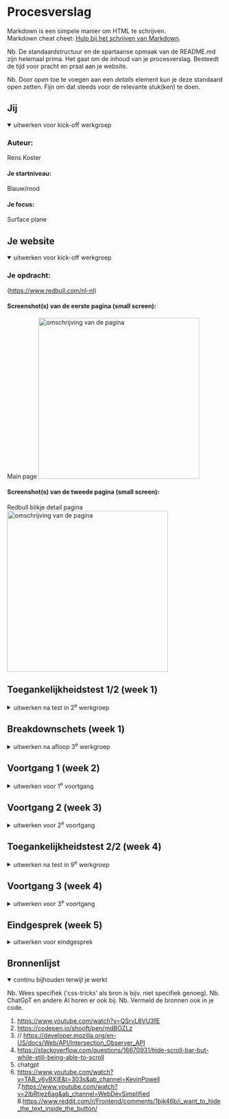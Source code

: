 # Procesverslag
Markdown is een simpele manier om HTML te schrijven.  
Markdown cheat cheet: [Hulp bij het schrijven van Markdown](https://github.com/adam-p/markdown-here/wiki/Markdown-Cheatsheet).

Nb. De standaardstructuur en de spartaanse opmaak van de README.md zijn helemaal prima. Het gaat om de inhoud van je procesverslag. Besteedt de tijd voor pracht en praal aan je website.

Nb. Door *open* toe te voegen aan een *details* element kun je deze standaard open zetten. Fijn om dat steeds voor de relevante stuk(ken) te doen.





## Jij

<details open>
  <summary>uitwerken voor kick-off werkgroep</summary>

  ### Auteur:
Rens Koster
  #### Je startniveau:
Blauw/rood
  #### Je focus:
Surface plane
</details>





## Je website

<details open>
  <summary>uitwerken voor kick-off werkgroep</summary>

  ### Je opdracht:
 (https://www.redbull.com/nl-nl)

  #### Screenshot(s) van de eerste pagina (small screen): 
Main page
  <img src="readme-images/Frame 5.png" width="375px" alt="omschrijving van de pagina">

  #### Screenshot(s) van de tweede pagina (small screen):
  Redbull blikje detail pagina
  <img src="readme-images/Frame 4.png" width="375px" alt="omschrijving van de pagina">
 
</details>



## Toegankelijkheidstest 1/2 (week 1)

<details>
  <summary>uitwerken na test in 2<sup>e</sup> werkgroep</summary>

  ### Bevindingen
  <img src="readme-images/WCAG1_5329.HEIC">
  <img src="readme-images/WCAG1_5330.HEIC">
  <img src="readme-images/WCAG1_5332.HEIC">
  <img src="readme-images/WCAG1_5332.HEIC">
  <img src="readme-images/WCAG1_5333.HEIC">



</details>



## Breakdownschets (week 1)

<details>
  <summary>uitwerken na afloop 3<sup>e</sup> werkgroep</summary>

  ### de hele pagina: 
  <img src="readme-images/Frame 1.png" width="375px" alt="pagina 1">

  ### 2e pagina
  <img src="readme-images/Frame 2.png" width="375px" alt="pagina 2">

  ### hamburger menu
  <img src="readme-images/Frame 3.png" width="375px" alt="hamburger">

</details>





## Voortgang 1 (week 2)

<details>
  <summary>uitwerken voor 1<sup>e</sup> voortgang</summary>

  ### Stand van zaken
  Lastig om te zien wat h1, h2 en h3 is.
  Weer moeite met inkomen in coderen.




  ### Agenda voor meeting
  samen met je groepje opstellen

  | student 1      | student 2          | student 3    | student 4        |
  | ---            | ---                | ---          | ---              |
  |  Hoe krijg ik  | Kan je beter flex  |  Hoe moet ik |
  |  mijn nav bar  | of grid gebruiken  |  dit flexen  |
  |  doorzichtig   | ...                | ...          | ...              |


  ### Verslag van meeting
  -Grid werkt het beste
  -Articles ipv li 

</details>





## Voortgang 2 (week 3)

<details>
  <summary>uitwerken voor 2<sup>e</sup> voortgang</summary>

  ### Stand van zaken
  -Sommige grids maken is nog heel lastig
  -Weet niet hoe ik eerste section moet doen



  ### Agenda voor meeting
  samen met je groepje opstellen

  | student 1      | student 2          | student 3    | student 4        |
  | ---            | ---                | ---          | ---              |
  | Hoe krijg ik   | Hamburger menu     |Welke selectoren| 
  | artikel achter | in het midden      | gebruiker    |
  | nav bar        | positioneren       | ...          | ...              |


  ### Verslag van meeting
  hier na afloop snel de uitkomsten van de meeting vastleggen

  Artikel achter nav bar door margin - te doen
  Li ipv grid bij red bull tv
  h3 boven img

</details>





## Toegankelijkheidstest 2/2 (week 4)

<details>
  <summary>uitwerken na test in 9<sup>e</sup> werkgroep</summary>

  ### Bevindingen
  <img src="readme-images/WCAG2_5311.HEIC">
  <img src="readme-images/WCAG2_5312.HEIC">
  <img src="readme-images/WCAG2_5313.HEIC">
  <img src="readme-images/WCAG2_5314.HEIC">
  <img src="readme-images/WCAG2_5315.HEIC">



  




</details>





## Voortgang 3 (week 4)

<details>
  <summary>uitwerken voor 3<sup>e</sup> voortgang</summary>

  ### Stand van zaken
  hier dit ging goed & dit was lastig (neem ook screenshots op van delen van je website en code)


  ### Agenda voor meeting
  samen met je groepje opstellen

  | student 1      | student 2          | student 3    | student 4        |
  | ---            | ---                | ---          | ---              |
  | Welke onderdelen| Hoe bronnen vermeld  | en ik dit    | en dan ik dat    |
  | nog nodig voor | -en?                 | nog een punt | dit wil ik zeker |
  | surfaceplane           | ...                | ...          | ...              |


  ### Verslag van meeting
  hier na afloop snel de uitkomsten van de meeting vastleggen

- Welke service plane elementen ik kon verwerken; 
- carousel
- dialog
-video
-reduced motion
-intersectionobserver
-has()
-filter systeem

-styling ziet er goed uit

html nog opschonen

</details>





## Eindgesprek (week 5)

<details>
  <summary>uitwerken voor eindgesprek</summary>

  ### Je uitkomst - karakteristiek screenshots:
  <img src="readme-images/dummy-plaatje.jpg" width="375px" alt="uitomst opdracht 1">


  ### Dit ging goed/Heb ik geleerd: 
  Korte omschrijving met plaatjes

  <img src="readme-images/dummy-plaatje.jpg" width="375px" alt="top">


  ### Dit was lastig/Is niet gelukt:
  Korte omschrijving met plaatjes

  <img src="readme-images/dummy-plaatje.jpg" width="375px" alt="bummer">
</details>





## Bronnenlijst

<details open>
  <summary>continu bijhouden terwijl je werkt</summary>

  Nb. Wees specifiek ('css-tricks' als bron is bijv. niet specifiek genoeg). 
  Nb. ChatGpT en andere AI horen er ook bij.
  Nb. Vermeld de bronnen ook in je code.

  1. https://www.youtube.com/watch?v=QSrvL8VU3fE
  2. https://codepen.io/shooft/pen/mdBOZLz
  3. // https://developer.mozilla.org/en-US/docs/Web/API/Intersection_Observer_API
  4. https://stackoverflow.com/questions/16670931/hide-scroll-bar-but-while-still-being-able-to-scroll
  5. chatgpt
  6. https://www.youtube.com/watch?v=TAB_v6yBXIE&t=303s&ab_channel=KevinPowell
  7.https://www.youtube.com/watch?v=2IbRtjez6ag&ab_channel=WebDevSimplified
  8.https://www.reddit.com/r/Frontend/comments/1bjk46b/i_want_to_hide_the_text_inside_the_button/
</details>